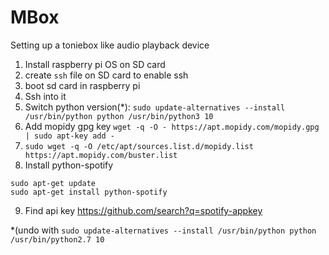 # MBox
Setting up a toniebox like audio playback device

1. Install raspberry pi OS on SD card
2. create `ssh` file on SD card to enable ssh
3. boot sd card in raspberry pi
4. Ssh into it
5. Switch python version(*):
`sudo update-alternatives --install /usr/bin/python python /usr/bin/python3 10`
6. Add mopidy gpg key
`wget -q -O - https://apt.mopidy.com/mopidy.gpg | sudo apt-key add -`
7. `sudo wget -q -O /etc/apt/sources.list.d/mopidy.list https://apt.mopidy.com/buster.list`
8. Install python-spotify
``` 
sudo apt-get update
sudo apt-get install python-spotify
```
9. Find api key https://github.com/search?q=spotify-appkey 







*(undo with `sudo update-alternatives --install /usr/bin/python python /usr/bin/python2.7 10`

